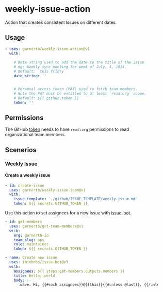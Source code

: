 # weekly-issue-action

Action that creates consistent Issues on different dates.

## Usage

```yaml
- uses: garnertb/weekly-issue-action@v1
  with:
  
    # Date string used to add the date to the title of the issue
    # eg: Weekly sync meeting for week of July, 4, 2014.
    # Default: `this friday`
    date_string: ''


    # Personal access token (PAT) used to fetch team members. 
    # Note the PAT must be entitled to at least `read:org` scope.
    # Default: ${{ github.token }}
    token: ''
```

## Permissions

The GitHub [token][token docs] needs to have `read:org` permissions to read organizational team members.

## Scenerios

### Weekly Issue

#### Create a weekly issue

```yaml
- id: create-issue
  uses: garnertb/weekly-issue-icon@v1
  with:
    issue_template: './github/ISSUE_TEMPLATE/weekly-issue.md'
    token: ${{ secrets.GITHUB_TOKEN }}
```


Use this action to set assignees for a new issue with [issue-bot](https://github.com/imjohnbo/issue-bot).

```yaml
- id: get-members
  uses: garnertb/get-team-members@v1
  with:
    org: garnertb-io
    team_slug: ops
    role: maintainer
    token: ${{ secrets.GITHUB_TOKEN }}

- name: Create new issue
  uses: imjohnbo/issue-bot@v3
  with:
    assignees: ${{ steps.get-members.outputs.members }}
    title: Hello, world
    body: |-
      :wave: Hi, {{#each assignees}}@{{this}}{{#unless @last}}, {{/unless}}{{/each}}!
```

[token docs]: https://docs.github.com/en/authentication/keeping-your-account-and-data-secure/creating-a-personal-access-token